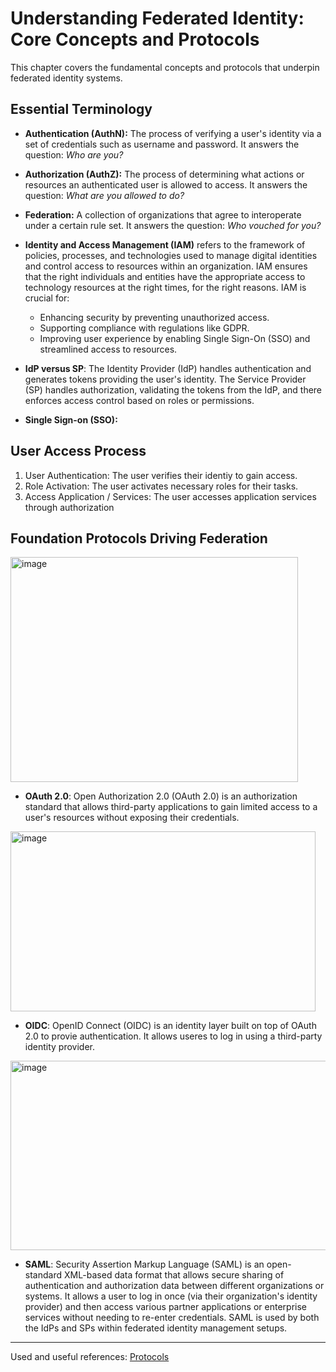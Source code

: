 # Understanding Federated Identity: Core Concepts and Protocols

This chapter covers the fundamental concepts and protocols that underpin federated identity systems.

## Essential Terminology
- **Authentication (AuthN):** The process of verifying a user's identity via a set of credentials such as username and password. It answers the question: _Who are you?_
- **Authorization (AuthZ):** The process of determining what actions or resources an authenticated user is allowed to access. It answers the question: _What are you allowed to do?_
- **Federation:** A collection of organizations that agree to interoperate under a certain rule set. It answers the question: _Who vouched for you?_
- **Identity and Access Management (IAM)** refers to the framework of policies, processes, and technologies used to manage digital identities and control access to resources within an organization.
IAM ensures that the right individuals and entities have the appropriate access to technology resources at the right times, for the right reasons. IAM is crucial for:
   - Enhancing security by preventing unauthorized access.
   - Supporting compliance with regulations like GDPR.
   - Improving user experience by enabling Single Sign-On (SSO) and streamlined access to resources.

- **IdP versus SP**: The Identity Provider (IdP) handles authentication and generates tokens providing the user's identity. The Service Provider (SP) handles authorization, validating the tokens from the IdP, and there enforces access control based on roles or permissions.
- **Single Sign-on (SSO):** 

## User Access Process
1. User Authentication: The user verifies their identiy to gain access.
2. Role Activation: The user activates necessary roles for their tasks. 
3. Access Application / Services: The user accesses application services through authorization
   
## Foundation Protocols Driving Federation

<img width="460" height="360" alt="image" src="https://github.com/user-attachments/assets/da5e7a57-3a8b-4fe8-9bdf-8e6189c77dc9" />


  - **OAuth 2.0**: Open Authorization 2.0 (OAuth 2.0) is an authorization standard that allows third-party applications to gain limited access to a user's resources without exposing their credentials.

<img width="488" height="288" alt="image" src="https://github.com/user-attachments/assets/fbc9ac54-4de4-44d7-ab55-6f7c06d9bbb5" />

  - **OIDC**: OpenID Connect (OIDC) is an identity layer built on top of OAuth 2.0 to provie authentication. It allows useres to log in using a third-party identity provider.

<img width="588" height="303" alt="image" src="https://github.com/user-attachments/assets/d042228a-c239-4af1-9602-40968d09e79a" />
  
  - **SAML**: Security Assertion Markup Language (SAML) is an open-standard XML-based data format that allows secure sharing of authentication and authorization data between different organizations or systems. It allows a user to log in once (via their organization's identity provider) and then access various partner applications or enterprise services without needing to re-enter credentials. SAML is used by both the IdPs and SPs within federated identity management setups. 


---
Used and useful references: [Protocols](https://auth0.com/docs/authenticate/protocols)
